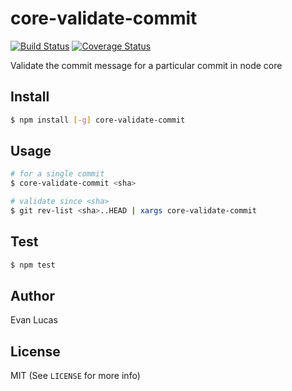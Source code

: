 # core-validate-commit

[![Build Status](https://travis-ci.org/evanlucas/core-validate-commit.svg)](https://travis-ci.org/evanlucas/core-validate-commit)
[![Coverage Status](https://coveralls.io/repos/evanlucas/core-validate-commit/badge.svg?branch=master&service=github)](https://coveralls.io/github/evanlucas/core-validate-commit?branch=master)

Validate the commit message for a particular commit in node core

## Install

```bash
$ npm install [-g] core-validate-commit
```

## Usage

```bash
# for a single commit
$ core-validate-commit <sha>

# validate since <sha>
$ git rev-list <sha>..HEAD | xargs core-validate-commit
```

## Test

```bash
$ npm test
```

## Author

Evan Lucas

## License

MIT (See `LICENSE` for more info)
